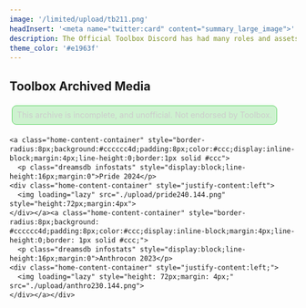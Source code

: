 ```yaml
---
image: '/limited/upload/tb211.png'
headInsert: '<meta name="twitter:card" content="summary_large_image">'
description: The Official Toolbox Discord has had many roles and assets, whether that be seasonal or to celebrate important milestones. It's likely that none of these colors would ever be known again without archival.
theme_color: '#e1963f'
---
```

## Toolbox Archived Media
<div>
  <a class="home-content-container" style="border-radius:8px;background: #62d6674d;padding:8px;color:#ccc;display:inline-block;margin:4px;line-height:0;border: 1px solid #62d667;">
    <p class="dreamsdb infostats" style="display:block;line-height:16px;margin:0">This archive is incomplete, and unofficial. Not endorsed by Toolbox.</p>
  </a>
</div><div class="changelog-container" style="background:0;padding:0">
  
  <div>
    <div class="home-content-container" style="justify-content:left">
      
    <a class="home-content-container" style="border-radius:8px;background:#cccccc4d;padding:8px;color:#ccc;display:inline-block;margin:4px;line-height:0;border:1px solid #ccc">
      <p class="dreamsdb infostats" style="display:block;line-height:16px;margin:0">Pride 2024</p>
    <div class="home-content-container" style="justify-content:left">
      <img loading="lazy" src="./upload/pride240.144.png" style="height:72px;margin:4px">
    </div></a><a class="home-content-container" style="border-radius:8px;background: #cccccc4d;padding:8px;color:#ccc;display:inline-block;margin:4px;line-height:0;border: 1px solid #ccc;">
      <p class="dreamsdb infostats" style="display:block;line-height:16px;margin:0">Anthrocon 2023</p>
    <div class="home-content-container" style="justify-content:left;">
      <img loading="lazy" style="height: 72px;margin: 4px;" src="./upload/anthro230.144.png">
    </div></a></div>
  </div>
</div>

